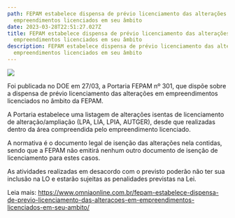 ```yaml
---
path: FEPAM estabelece dispensa de prévio licenciamento das alterações em
  empreendimentos licenciados em seu âmbito
date: 2023-03-28T22:51:27.027Z
title: FEPAM estabelece dispensa de prévio licenciamento das alterações em
  empreendimentos licenciados em seu âmbito
description: FEPAM estabelece dispensa de prévio licenciamento das alterações em
  empreendimentos licenciados em seu âmbito
---
```

<!--StartFragment-->

![](https://www.omniaonline.com.br/wp-content/uploads/2023/03/acidente-33.png)

Foi publicada no DOE em 27/03, a Portaria FEPAM nº 301, que dispõe sobre a dispensa de prévio licenciamento das alterações em empreendimentos licenciados no âmbito da FEPAM.

A Portaria estabelece uma listagem de alterações isentas de licenciamento de alteração/ampliação (LPA, LIA, LPIA, AUTGER), desde que realizadas dentro da área compreendida pelo empreendimento licenciado.

A normativa é o documento legal de isenção das alterações nela contidas, sendo que a FEPAM não emitirá nenhum outro documento de isenção de licenciamento para estes casos.

As atividades realizadas em desacordo com o previsto poderão não ter sua inclusão na LO e estarão sujeitas as penalidades previstas na Lei.

Leia mais: https://www.omniaonline.com.br/fepam-estabelece-dispensa-de-previo-licenciamento-das-alteracoes-em-empreendimentos-licenciados-em-seu-ambito/

<!--EndFragment-->